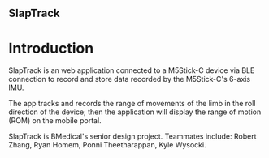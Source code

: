 ## SlapTrack

# Introduction
SlapTrack is an web application connected to a M5Stick-C device via BLE connection to record and store data recorded by the M5Stick-C's 6-axis IMU. 

The app tracks and records the range of movements of the limb in the roll direction of the device; then the application will display the range of motion (ROM) on the mobile portal.

SlapTrack is BMedical's senior design project. Teammates include: Robert Zhang, Ryan Homem, Ponni Theetharappan, Kyle Wysocki.


